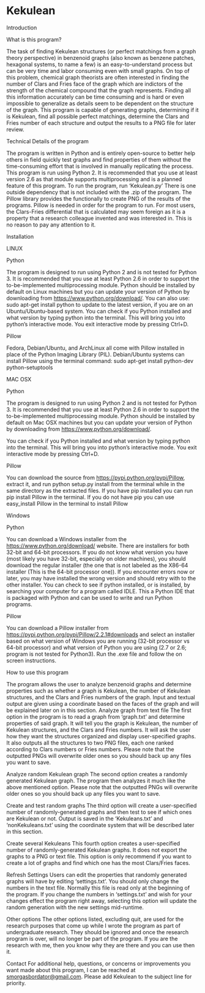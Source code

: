 Kekulean
========
Introduction

What is this program?

The task of finding Kekulean structures (or perfect matchings from a graph theory perspective) in benzenoid graphs (also known as benzene patches, hexagonal systems, to name a few) is an easy-to-understand process but can be very time and labor consuming even with small graphs. On top of this problem, chemical graph theorists are often interested in finding the number of Clars and Fries face of the graph which are indictors of the strength of the chemical compound that the graph represents. Finding all this information accurately can be time consuming and is hard or even impossible to generalize as details seem to be dependent on the structure of the graph.
This program is capable of generating graphs, determining if it is Kekulean, find all possible perfect matchings, determine the Clars and Fries number of each structure and output the results to a PNG file for later review.

Technical Details of the program

The program is written in Python and is entirely open-source to better help others in field quickly test graphs and find properties of them without the time-consuming effort that is involved in manually replicating the process.  This program is run using Python 2. It is recommended that you use at least version 2.6 as that module supports multiprocessing and is a planned feature of this program. 
To run the program, run ‘Kekulean.py’
There is one outside dependency that is not included with the .zip of the program. The Pillow library provides the functionally to create PNG of the results of the programs. Pillow is needed in order for the program to run.
For most users, the Clars-Fries differential that is calculated may seem foreign as it is a property that a research colleague invented and was interested in.  This is no reason to pay any attention to it.

Installation

LINUX

Python

The program is designed to run using Python 2 and is not tested for Python 3. It is recommended that you use at least Python 2.6 in order to support the to-be-implemented multiprocessing module. Python should be installed by default on Linux machines but you can update your version of Python by downloading from https://www.python.org/download/.  You can also use: sudo apt-get install python to update to the latest version, if you are on an Ubuntu/Ubuntu-based system.
You can check if you Python installed and what version by typing python into the terminal. This will bring you into python’s interactive mode. You exit interactive mode by pressing Ctrl+D.

Pillow

Fedora, Debian/Ubuntu, and ArchLinux all come with Pillow installed in place of the Python Imaging Library (PIL).  Debian/Ubuntu systems can install Pillow using the terminal command: sudo apt-get install python-dev python-setuptools 

MAC OSX

Python

The program is designed to run using Python 2 and is not tested for Python 3. It is recommended that you use at least Python 2.6 in order to support the to-be-implemented multiprocessing module. Python should be installed by default on Mac OSX machines but you can update your version of Python by downloading from https://www.python.org/download/.  

You can check if you Python installed and what version by typing python into the terminal. This will bring you into python’s interactive mode. You exit interactive mode by pressing Ctrl+D.


Pillow

You can download the source from https://pypi.python.org/pypi/Pillow, extract it, and run python setup.py install from the terminal while in the same directory as the extracted files. If you have pip installed you can run pip install Pillow in the terminal. If you do not have pip you can use easy_install Pillow in the terminal to install Pillow

Windows

Python

You can download a Windows installer from the https://www.python.org/download/ website. There are installers for both 32-bit and 64-bit processors. If you do not know what version you have (most likely you have 32-bit, especially on older machines), you should download the regular installer (the one that is not labeled as the X86-64 installer (This is the 64-bit processor one)).  If you encounter errors now or later, you may have installed the wrong version and should retry with to the other installer.  You can check to see if python installed, or is installed, by searching your computer for a program called IDLE. This a Python IDE that is packaged with Python and can be used to write and run Python programs.

Pillow

You can download a Pillow installer from https://pypi.python.org/pypi/Pillow/2.2.1#downloads and select an installer based on what version of Windows you are running (32-bit processor vs 64-bit processor) and what version of Python you are using (2.7 or 2.6; program is not tested for Python3).
Run the .exe file and follow the on screen instructions.

How to use this program

The program allows the user to analyze benzenoid graphs and determine properties such as whether a graph is Kekulean, the number of Kekulean structures, and the Clars and Fries numbers of the graph.  Input and textual output are given using a coordinate based on the faces of the graph and will be explained later on in this section. 
Analyze graph from text file
The first option in the program is to read a graph from ‘graph.txt’ and determine properties of said graph. It will tell you the graph is Kekulean, the number of Kekulean structures, and the Clars and Fries numbers. It will ask the user how they want the structures organized and display user-specified graphs. It also outputs all the structures to two PNG files, each one ranked according to Clars numbers or Fries numbers. Please note that the outputted PNGs will overwrite older ones so you should back up any files you want to save.  

Analyze random Kekulean graph
The second option creates a randomly generated Kekulean graph. The program then analyzes it much like the above mentioned option. Please note that the outputted PNGs will overwrite older ones so you should back up any files you want to save.  

Create and test random graphs
The third option will create a user-specified number of randomly-generated graphs and then test to see if which ones are Kekulean or not.  Output is saved in the ‘Kekuleans.txt’ and ‘nonKekuleans.txt’ using the coordinate system that will be described later in this section.

Create several Kekuleans
This fourth option creates a user-specified number of randomly-generated Kekulean graphs. It does not export the graphs to a PNG or text file.  This option is only recommend if you want to create a lot of graphs and find which one has the most Clars/Fries faces.

Refresh Settings
Users can edit the properties that randomly generated graphs will have by editing ‘settings.txt’.  You should only change the numbers in the text file.  Normally this file is read only at the beginning of the program. If you change the numbers in ‘settings.txt’ and wish for your changes effect the program right away, selecting this option will update the random generation with the new settings mid-runtime.

Other options
The other options listed, excluding quit, are used for the research purposes that come up while I wrote the program as part of undergraduate research.  They should be ignored and once the research program is over, will no longer be part of the program. If you are the research with me, then you know why they are there and you can use then it.

Contact
For additional help, questions, or concerns or improvements you want made about this program, I can be reached at smorgasbordator@gmail.com. Please add Kekulean to the subject line for priority.
